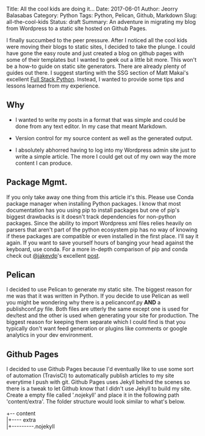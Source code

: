 Title: All the cool kids are doing it...
Date: 2017-06-01
Author: Jeorry Balasabas
Category: Python
Tags: Python, Pelican, Github, Markdown
Slug: all-the-cool-kids
Status: draft
Summary: An adventure in migrating my blog from Wordpress to a static site hosted on Github Pages.


I finally succumbed to the peer pressure. After I noticed all the cool kids were moving their blogs to static sites, I decided to take the plunge. I could have gone the easy route and just created a blog on github pages with some of their templates but I wanted to geek out a little bit more. This won't be a how-to guide on static site generators. There are already plenty of guides out there. I suggest starting with the SSG section of Matt Makai's excellent [Full Stack Python](https://www.fullstackpython.com/static-site-generator.html). Instead, I wanted to provide some tips and lessons learned from my experience.

## Why

* I wanted to write my posts in a format that was simple and could be done from any text editor. In my case that meant Markdown.

* Version control for my source content as well as the generated output.

* I absolutely abhorred having to log into my Wordpress admin site just to write a simple article. The more I could get out of my own way the more content I can produce.

## Package Mgmt.
If you only take away one thing from this article it's this. Please use Conda package manager when installing Python packages. I know that most documentation has you using pip to install packages but one of pip's biggest drawbacks is it doesn't track dependencies for non-python packages. Since the ability to import Wordpress xml files relies heavily on parsers that aren't part of the python ecosystem pip has no way of knowing if these packages are compatible or even installed in the first place. I'll say it again. If you want to save yourself hours of banging your head against the keyboard, use conda. For a more in-depth comparison of pip and conda check out [@jakevdp](https://twitter.com/jakevdp)'s excellent [post](https://jakevdp.github.io/blog/2016/08/25/conda-myths-and-misconceptions/).

## Pelican
I decided to use Pelican to generate my static site. The biggest reason for me was that it was written in Python. If you decide to use Pelican as well you might be wondering why there is a pelicanconf.py **AND** a publishconf.py file. Both files are utterly the same except one is used for dev/test and the other is used when generating your site for production. The biggest reason for keeping them separate which I could find is that you typically don't want feed generation or plugins like comments or google analytics in your dev environment.

## Github Pages
I decided to use Github Pages because I'd eventually like to use some sort of automation (TravisCI) to automatically publish articles to my site everytime I push with git. Github Pages uses Jekyll behind the scenes so there is a tweak to let Github know that I didn't use Jekyll to build my site. Create a empty file called '.nojekyll' and place it in the following path 'content/extra'. The folder structure would look similar to what's below.

+-- content  
|+---- extra  
|+---------.nojekyll  



 

